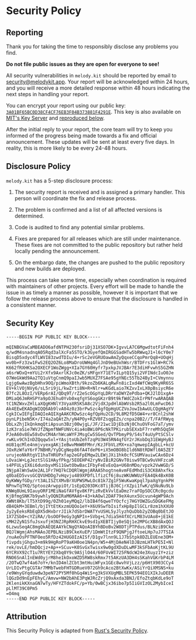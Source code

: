 # Security Policy

## Reporting

Thank you for taking the time to responsibly disclose any problems you find.

**Do not file public issues as they are open for everyone to see!**

All security vulnerabilities in `melody.kit` should be reported by email
to [security@melodykit.app][Security Email].
Your report will be acknowledged within 24 hours, and you will receive a more
detailed response within 48 hours indicating the next steps in handling your report.

You can encrypt your report using our public key:
[`3A01BF65BC0D38CF4CF76EB3F04B373881F4291E`][Security Key].
This key is also available on [MIT's Key Server][MIT Key Server]
and [reproduced below](#security-key).

After the initial reply to your report, the core team will try to keep you
informed of the progress being made towards a fix and official announcement.
These updates will be sent at least every five days. In reality, this is
more likely to be every 24-48 hours.

## Disclosure Policy

`melody.kit` has a 5-step disclosure process:

1. The security report is received and is assigned a primary handler.
   This person will coordinate the fix and release process.

2. The problem is confirmed and a list of all affected versions is determined.

3. Code is audited to find any potential similar problems.

4. Fixes are prepared for all releases which are still under maintenance.
   These fixes are not committed to the public repository but rather
   held locally pending the announcement.

5. On the embargo date, the changes are pushed to the public repository
   and new builds are deployed.

This process can take some time, especially when coordination is required
with maintainers of other projects. Every effort will be made to handle
the issue in as timely a manner as possible, however it is important that
we follow the release process above to ensure that the disclosure is handled
in a consistent manner.

## Security Key

```text
-----BEGIN PGP PUBLIC KEY BLOCK-----

mQINBGVaCaMBEADO6afdNTPH230fsriDj31XSO7DK+IgvvLA7C6MgwdtotFiFnh4
q/wdM4snadnqA05Rqd3alXcFa5STO/k3GyefQmIRGGSadHTw5bRWwqJ1+l6cY0e7
BisqD5xdyc4TLWVI83zwdTDIu/4+rSc2eVGRUOawAmZyQqxeCCqoPmrQq8+UOqHj
wv0b+Fz3zw1FwS2EQ2OZ6Lo8MaDroUWHq4GlJnD9eBUxhWsr/BTDFrs1GlW+RC7k
K662fRXHKSa2OXECF1WoZWgg+XIa7GY60Hyfr7pxkpJVJBAr7E3diHFvwhS5GZHN
a6srWOxQ+mYUi2rXfx9AxrlKJc0eZK/sMFgnY71ETvILptQ15yi2VFINdcIuO0Je
O7WeGkWd9Aa2TQ1uVtgCnmQ9paIJwb5MUXZ7FSAe95gYNEc55Tb24ByI+CVmynnu
Lgjg6wAwzBgbHhx9OQ/piWmoXBth/9kzoZb6KALqRwFn8icIxd4WfCWq9KyHR6SS
EV+klVOjNVy6/sL5ri9jL/kwZrti8N+R+Nlr+wKGdLaio7KZxvIxLX0pBsiycR6e
B7fc2L8OzI/VERp6rAI/QDq9T/rZ2eScOGpYqLDRrYaDWYZePdba+QKJ2lD1xgA+
DMiaQ6JmRHSPYa9pOJEhu0Yvb0xqfgYS6ogGKzrB9t9kfWdCZokIrPNfrwARAQAB
tC1NZWxvZHlLaXQgKHNlY3VyaXR5KSA8c2VjdXJpdHlAbWVsb2R5a2l0LmFwcD6J
Ak4EEwEKADgWIQQ6Ab9lvA04z0z3brPwSzc4gfQpHgUCZVoJowIbAwULCQgHAgYV
CgkICwIEFgIDAQIeAQIXgAAKCRDwSzc4gfQpHu2CD/9L8M2fD5GW4+vr8Cnl2shW
pynLPibeN5K+/I74a2aQAtZh/yN4POy+RZV0FZsqgEZs/cnpa20B2//T/FAfRWyq
ObLxZhjIkQnkmqQtiApsun3Bzj00wjgL/JF/21wc1DjEbzNj0ChuOVFoG7aT/ymv
1zK3raSie7WVJfZNpmfNWFUNVc4ia4oBWi0P6cNkTPKirubSEXxbF7rreMh5Qq5H
PJeA60v8Ew58vDvCM4ArhWcaWYFJMsgCw5SGed/QvTPbmyP9/S4sT4uUyPtSCSlv
rwKLv9ChInDZQqqw5xl+YAsjtoUbZehTzqPU3W45RN4qfGY2rJKobDq31EWgHyBJ
mU81qcMle4nmjvyexgAKjIeBwvMmW0FMnr/KzJFbVLzMX+xa7qmwepIAgbLL+kcU
JOxRzWfaY6rF7NBHR/YyDCgNep86fA4TdeP6+iX5mOBO8bIld6N8tRDWfl0A5ZE7
urujeoNkRtgVI1haTHRUPxfap2eGFpEMqw2LEWjJXi1hk0cfCSUMVauiwCAx6Dz4
LOvaiW+LgJeztSlG1HAyfPkg/5EOEHP42ryNvIBiR2GNvT0isw9TBCw9uVHFzcaR
s4PFULyIX6i6dunbyxMS11GwtObwBacIFbyFeEvEoQa+U68nMDo/vpzk2VwWGD/S
3NjpAlWn5wUe2AL1Fr7HQ7kCDQRlWgmjARAA5hogtneAvmFEdMhdiS3CK8Ahxfkx
q0baED5vvsGCQVUHDDg7vHqvju489XPDfLlfizCf6j8uzWKUWWUzFEA4Qk4BxK0B
OyKWWyfGDy/rt3ALISZtXMvBrXUPWSMwLOc81k7Zg1F5WuKwaKpql7paXgYgnkPH
NPnwTqTKQ/SptoozArwppiOt/1sEpQ203DKc8TijBJ6CjrXZpi1fwK/q5NuNu9Lb
KNWq8UmL9IauyORF1MEiNaGfAVfgv8KfPizRvEkVvlEaDmz7raFOpSOCCRc0gcdu
KjBfmgSNK7b9ywhlyOQNIRaM6MAA6+43+kAOwl2DAF79eX4unx5Ucvun4gWP9Ach
XWNt8Kb/lT5XtD99g/0Zh01eyMQq2/lbIB4f6qweTYOcfcj7HGYOWZGu5DGKeFMg
dB4QkM+3EBml/bjIYtEtKxzmUQOo1eY+X6U9SwfbIsifxHp8pIlGCLr8zm1hXXU0
Jy2yEeksRbEqDX5dHxbrrJIik7dSbrDWATYvUSHL5yJlyzhQuDbb2yZOBq0bEtJO
1X7ZSb0+cYZiRA//bsOOF9eGy3gNPIn+SVbg+L7dia5H4fXCrLM83vUAo8+jE1kE
sMH2ZyN1SfuJsxufjH3NZJRpRHXCkvE9sd1yXEBTIjy8eSQj1e2MPGcXB8dAxQOJ
6LzwuSeqAC8mgQkAEQEAAYkCNgQYAQoAIBYhBDoBv2W8DTjPTPdus/BLNziB9Cke
BQJlWgmjAhsMAAoJEPBLNziB9CkeXuEP/1DmWtItzF9QNPjgJftoeLHp7uJ7TSIA
/nuAeOsPFTNFOeo5RfDz42HUGOIzAISf/D1gv7lnn9L1J7bStpk8DZLEUEne3OM+
fivpdsjGhgu3+m9k9HgRoPT9aKH0oe1N4pn/W5+4MjDAeN4lDJBzmLHTkPE5I+Nl
rek/ovLE/hmDQcjz+Ap++SCuv+K0SvGxTwisx9w0gdXDuDLwMF3kSFbAoKjtKL9U
6YCRVX92cT1u7RtYEY2Xbq0Y9c9ASjlO44/60FUvWI725FNdcW24e3Xuyz1Y+ziz
RNO6SnAlInEWd0yjrM8he1kOxoWZD5RW8skRmx7t5AKzUA3DH4sSKahVGKrbP4LM
/2OTwQ7wf4a67oY+/knID4mlZCbt3mtHuiWFyx1GEc8wvhVjLzz/p6HtX903CCy4
UrLDIvPtgCGTAr7MMbTwebFHTGDRueV072Gh9cAco2BtXwKx/ASiYrQiXMSNS+ku
/e9WnyGYqduwdw3peN72PY5Mf0hGq4WiS+g3kSVXUgMBL5EPK594EO1XIkJuDEER
lQGzDd9nEpFEhyC/Amvw+NW2bAhE3PqWJRcZrjQ9xAxda3BNJ/EfoZtqbKdLe9oT
2KlenikKXnaGN7wTy/HFYZTdokFC/p+Yb/0wBCjx36ibo7p5IiGVIzOL2MybIceI
pLlMT39C0Pm5
=O4mq
-----END PGP PUBLIC KEY BLOCK-----
```

## Attribution

This Security Policy is adapted from [Rust's Security Policy][Rust Security Policy].

[Security Email]: mailto:security@melodykit.app
[Security Key]: https://melodykit.app/keys/security
[MIT Key Server]: https://pgp.mit.edu/pks/lookup?op=index&search=0x3A01BF65BC0D38CF4CF76EB3F04B373881F4291E
[Rust Security Policy]: https://rust-lang.org/policies/security
